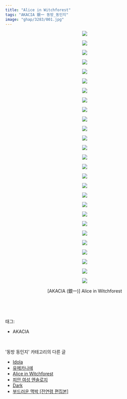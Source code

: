 ```yaml
---
title: "Alice in Witchforest"
tags: "AKACIA 銀一 동방_동인지"
image: "ghap/3283/001.jpg"
---
```

<div class="article">
<p style="text-align: center; clear: none; float: none;"><img src="{{ site.nasurl }}/ghap/3283/001.jpg"/></p>
<p style="text-align: center; clear: none; float: none;"><img src="{{ site.nasurl }}/ghap/3283/002.jpg"/></p>
<p style="text-align: center; clear: none; float: none;"><img src="{{ site.nasurl }}/ghap/3283/003.jpg"/></p>
<p style="text-align: center; clear: none; float: none;"><img src="{{ site.nasurl }}/ghap/3283/004.jpg"/></p>
<p style="text-align: center; clear: none; float: none;"><img src="{{ site.nasurl }}/ghap/3283/005.jpg"/></p>
<p style="text-align: center; clear: none; float: none;"><img src="{{ site.nasurl }}/ghap/3283/006.jpg"/></p>
<p style="text-align: center; clear: none; float: none;"><img src="{{ site.nasurl }}/ghap/3283/007.jpg"/></p>
<p style="text-align: center; clear: none; float: none;"><img src="{{ site.nasurl }}/ghap/3283/008.jpg"/></p>
<p style="text-align: center; clear: none; float: none;"><img src="{{ site.nasurl }}/ghap/3283/009.jpg"/></p>
<p style="text-align: center; clear: none; float: none;"><img src="{{ site.nasurl }}/ghap/3283/010.jpg"/></p>
<p style="text-align: center; clear: none; float: none;"><img src="{{ site.nasurl }}/ghap/3283/011.jpg"/></p>
<p style="text-align: center; clear: none; float: none;"><img src="{{ site.nasurl }}/ghap/3283/012.jpg"/></p>
<p style="text-align: center; clear: none; float: none;"><img src="{{ site.nasurl }}/ghap/3283/013.jpg"/></p>
<p style="text-align: center; clear: none; float: none;"><img src="{{ site.nasurl }}/ghap/3283/014.jpg"/></p>
<p style="text-align: center; clear: none; float: none;"><img src="{{ site.nasurl }}/ghap/3283/015.jpg"/></p>
<p style="text-align: center; clear: none; float: none;"><img src="{{ site.nasurl }}/ghap/3283/016.jpg"/></p>
<p style="text-align: center; clear: none; float: none;"><img src="{{ site.nasurl }}/ghap/3283/017.jpg"/></p>
<p style="text-align: center; clear: none; float: none;"><img src="{{ site.nasurl }}/ghap/3283/018.jpg"/></p>
<p style="text-align: center; clear: none; float: none;"><img src="{{ site.nasurl }}/ghap/3283/019.jpg"/></p>
<p style="text-align: center; clear: none; float: none;"><img src="{{ site.nasurl }}/ghap/3283/020.jpg"/></p>
<p style="text-align: center; clear: none; float: none;"><img src="{{ site.nasurl }}/ghap/3283/021.jpg"/></p>
<p style="text-align: center; clear: none; float: none;"><img src="{{ site.nasurl }}/ghap/3283/022.jpg"/></p>
<p style="text-align: center; clear: none; float: none;"><img src="{{ site.nasurl }}/ghap/3283/023.jpg"/></p>
<p style="text-align: center; clear: none; float: none;"><img src="{{ site.nasurl }}/ghap/3283/024.jpg"/></p>
<p style="text-align: center; clear: none; float: none;"><img src="{{ site.nasurl }}/ghap/3283/025.jpg"/></p>
<p style="text-align: center; clear: none; float: none;"><img src="{{ site.nasurl }}/ghap/3283/026.jpg"/></p>
<p style="text-align: center; clear: none; float: none;"><img src="{{ site.nasurl }}/ghap/3283/027.jpg"/></p>
<p style="text-align: center; clear: none; float: none;">[AKACIA (銀一)] Alice in Witchforest</p>
<p><br/></p>
</div><br/>
<div class="tagTrail">
<p>태그: </p>
<ul>
<li>AKACIA</li>
</ul>
</div><br/>
<div class="another">
<p>'동방 동인지' 카테고리의 다른 글</p>
<ul>
<li><a href="/2017-05-24-ghap_3298">Idola</a></li>
<li><a href="/2017-05-24-ghap_3296">유메카나에</a></li>
<li><a href="/2017-05-23-ghap_3283">Alice in Witchforest</a></li>
<li><a href="/2017-05-23-ghap_3282">피안 여성 엔솔로지</a></li>
<li><a href="/2017-05-23-ghap_3280">Dark</a></li>
<li><a href="/2017-05-23-ghap_3278">부드러운 맥박 [전연령 편집본]</a></li>
</ul>
</div><br/>
<div class="cb_module cb_fluid">
<div class="cb_wrt cb_profile">
</div><!-- commentList close -->
</div><br/>
